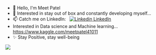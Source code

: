 - 👋 Hello, I'm Meet Patel
- 👀 Interested in stay out of box and constantly developing myself...
- 📫 Catch me on LinkedIn: &nbsp; [![Linkedin](https://i.stack.imgur.com/gVE0j.png) LinkedIn](https://www.linkedin.com/in/meet-patel41011/)
- Interested in Data science and Machine learning...  https://www.kaggle.com/meetpatel41011
- ✨ Stay Positive, stay well-being  
<img src="https://t.bkit.co/w_64ba1dd407ba3.gif" />

